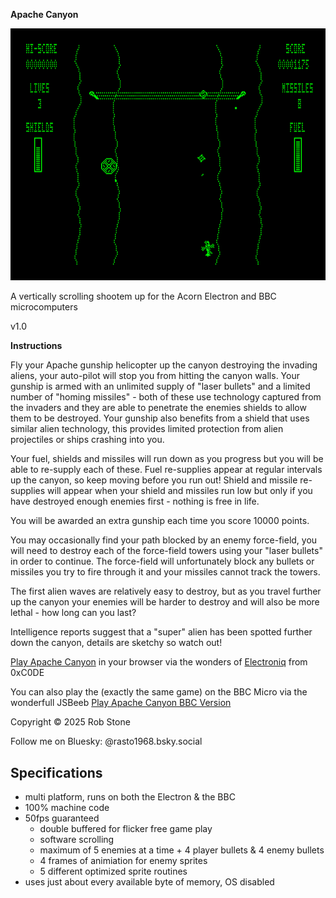 **Apache Canyon**

![Screenshot](screenshot.png?raw=true "Apache Canyon")

A vertically scrolling shootem up for the Acorn Electron and BBC microcomputers

v1.0

**Instructions**

Fly your Apache gunship helicopter up the canyon destroying the invading aliens, your auto-pilot will stop you from hitting the canyon walls. Your gunship is armed with an unlimited supply of "laser bullets" and a limited number of "homing missiles" - both of these use technology captured from the invaders and they are able to penetrate the enemies shields to allow them to be destroyed. Your gunship also benefits from a shield that uses similar alien technology, this provides limited protection from alien projectiles or ships crashing into you.

Your fuel, shields and missiles will run down as you progress but you will be able to re-supply each of these. Fuel re-supplies appear at regular intervals up the canyon, so keep moving before you run out! Shield and missile re-supplies will appear when your shield and missiles run low but only if you have destroyed enough enemies first - nothing is free in life.

You will be awarded an extra gunship each time you score 10000 points.

You may occasionally find your path blocked by an enemy force-field, you will need to destroy each of the force-field towers using your "laser bullets" in order to continue. The force-field will unfortunately block any bullets or missiles you try to fire through it and your missiles cannot track the towers.

The first alien waves are relatively easy to destroy, but as you travel further up the canyon your enemies will be harder to destroy and will also be more lethal - how long can you last?

Intelligence reports suggest that a "super" alien has been spotted further down the canyon, details are sketchy so watch out!

[Play Apache Canyon](https://0xc0de6502.github.io/electroniq/?dfs&autoboot&disk0=https://raw.githubusercontent.com/rasto68/apache-canyon/main/apache.ssd) in your browser via the wonders of [Electroniq](https://github.com/0xC0DE6502/electroniq/blob/main/README.md) from 0xC0DE

You can also play the (exactly the same game) on the BBC Micro via the wonderfull JSBeeb [Play Apache Canyon BBC Version](https://bbcmicro.co.uk/jsbeeb/play.php?autoboot&disc=https://bbcmicro.co.uk/gameimg/discs/4511/Disc999-apache-v1.0.ssd&noseek)

Copyright &copy; 2025 Rob Stone

Follow me on Bluesky: @rasto1968.bsky.social

## Specifications

- multi platform, runs on both the Electron & the BBC
- 100% machine code
- 50fps guaranteed
  - double buffered for flicker free game play
  - software scrolling
  - maximum of 5 enemies at a time + 4 player bullets & 4 enemy bullets
  - 4 frames of animiation for enemy sprites
  - 5 different optimized sprite routines
- uses just about every available byte of memory, OS disabled
